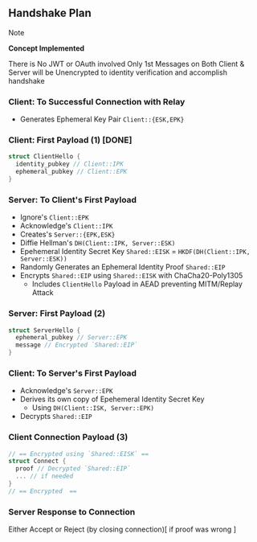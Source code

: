 ## Handshake Plan

> [!NOTE]
> **Concept Implemented**
>
> There is No JWT or OAuth involved
> Only 1st Messages on Both Client & Server will be Unencrypted to identity verification and accomplish handshake

### Client: To Successful Connection with Relay
- Generates Ephemeral Key Pair `Client::{ESK,EPK}`

### Client: First Payload (1) [DONE]
```rs
struct ClientHello {
  identity_pubkey // Client::IPK
  ephemeral_pubkey // Client::EPK
}
```

### Server: To Client's First Payload

- Ignore's `Client::EPK`
- Acknowledge's `Client::IPK`
- Creates's `Server::{EPK,ESK}`
- Diffie Hellman's `DH(Client::IPK, Server::ESK)`
- Epehemeral Identity Secret Key `Shared::EISK` = `HKDF(DH(Client::IPK, Server::ESK))`
- Randomly Generates an Ephemeral Identity Proof `Shared::EIP`
- Encrypts `Shared::EIP` using `Shared::EISK` with ChaCha20-Poly1305
  - Includes `ClientHello` Payload in AEAD preventing MITM/Replay Attack

### Server: First Payload (2)
```rs
struct ServerHello {
  ephemeral_pubkey // Server::EPK
  message // Encrypted `Shared::EIP`
}
```

### Client: To Server's First Payload

- Acknowledge's `Server::EPK`
- Derives its own copy of Epehemeral Identity Secret Key
  - Using `DH(Client::ISK, Server::EPK)`
- Decrypts `Shared::EIP`

### Client Connection Payload (3)
```rs
// == Encrypted using `Shared::EISK` ==
struct Connect {
  proof // Decrypted `Shared::EIP`
  ... // if needed
}
// == Encrypted  ==
```



### Server Response to Connection

Either Accept or Reject (by closing connection)[ if proof was wrong ]